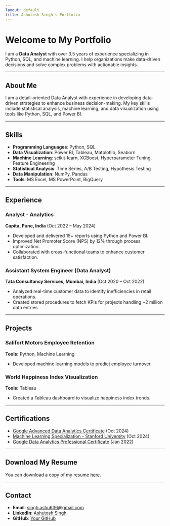 ```yaml
---
layout: default
title: Ashutosh Singh's Portfolio
---
```


# Welcome to My Portfolio

I am a **Data Analyst** with over 3.5 years of experience specializing in Python, SQL, and machine learning. I help organizations make data-driven decisions and solve complex problems with actionable insights.

---

## About Me
I am a detail-oriented Data Analyst with experience in developing data-driven strategies to enhance business decision-making. My key skills include statistical analysis, machine learning, and data visualization using tools like Python, SQL, and Power BI.

---

## Skills
- **Programming Languages**: Python, SQL
- **Data Visualization**: Power BI, Tableau, Matplotlib, Seaborn
- **Machine Learning**: scikit-learn, XGBoost, Hyperparameter Tuning, Feature Engineering
- **Statistical Analysis**: Time Series, A/B Testing, Hypothesis Testing
- **Data Manipulation**: NumPy, Pandas
- **Tools**: MS Excel, MS PowerPoint, BigQuery

---

## Experience

<div class="card-container">
  <div class="card">
    <h3>Analyst - Analytics</h3>
    <p><strong>Capita, Pune, India</strong> (Oct 2022 – May 2024)</p>
    <ul>
      <li>Developed and delivered 15+ reports using Python and Power BI.</li>
      <li>Improved Net Promoter Score (NPS) by 12% through process optimization.</li>
      <li>Collaborated with cross-functional teams to enhance customer satisfaction.</li>
    </ul>
  </div>

  <div class="card">
    <h3>Assistant System Engineer (Data Analyst)</h3>
    <p><strong>Tata Consultancy Services, Mumbai, India</strong> (Oct 2020 – Oct 2022)</p>
    <ul>
      <li>Analyzed real-time customer data to identify inefficiencies in retail operations.</li>
      <li>Created stored procedures to fetch KPIs for projects handling ~2 million data entries.</li>
    </ul>
  </div>
</div>

---

## Projects

<div class="card-container">
  <div class="card">
    <h3>Salifort Motors Employee Retention</h3>
    <p><strong>Tools:</strong> Python, Machine Learning</p>
    <ul>
      <li>Developed machine learning models to predict employee turnover.</li>
    </ul>
  </div>

  <div class="card">
    <h3>World Happiness Index Visualization</h3>
    <p><strong>Tools:</strong> Tableau</p>
    <ul>
      <li>Created a Tableau dashboard to visualize happiness index trends.</li>
    </ul>
  </div>
</div>

---

## Certifications
- [Google Advanced Data Analytics Certificate](https://www.credly.com/badges/01b08acb-af83-4e86-8df5-b71a01383f87/public_url) (Oct 2024)
- [Machine Learning Specialization - Stanford University](https://coursera.org/share/81f236fad9f2f7349da5eea50c11719f) (Oct 2024)
- [Google Data Analytics Professional Certificate](https://www.credly.com/badges/3be09257-1e41-4b1a-a47b-7ffcd4606cf5/public_url) (Jan 2022)

---

## Download My Resume
You can download a copy of my resume [here](assets/resume.pdf).

---

## Contact
- **Email**: [singh.ashu636@gmail.com](mailto:singh.ashu636@gmail.com)
- **LinkedIn**: [Ashutosh Singh](https://www.linkedin.com/in/ashutosh-singh-745779188)
- **GitHub**: [Your GitHub](https://github.com/your-username)
